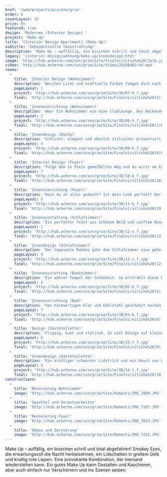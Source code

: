 ```yaml
---
href: '/web/projects/private/grim' 
order: 6
coverLayout: 18
price: 85
featured: true
design: 'Modernes (Interior Design) '
project: 'Make Up'
title: '[Interior Design Apartment] (Make Up)'
subtitle: 'Geheimnisvolle (Ausstrahlung)'
description: 'Make Up – auffällig, ein bisschen schrill und total abgefahren! Smokey Eyes, die erwartungsvoll die Nacht herbeisehnen, ein Lidschatten in grellem Gelb und knallig rote Lippen.'
legacy: '/interior-design/wohnung/make-up/innendesign.html'
image: 'http://hub.acherno.com/svn/grim/Site/Finalni/vitisha%20(3a)b.jpg'
video: 'http://hub.acherno.com/svn/grim/Site/Video/20150402-hd.mp4'
rooms:
  -
    title: 'Interior Design (Wohnzimmer)'
    description: 'Weiches Licht und kraftvolle Farben fangen dich nach einem harten Arbeitstag behutsam auf, du spürst wie die Anspannung weicht und frische Energie zurückkommt. Die Nacht ist noch jung!'
    pageLayout: 1
    project: 'http://hub.acherno.com/svn/grim/Site/3D/07-h_f.jpg'
    final: 'http://hub.acherno.com/svn/grim/Site/Finalni/vitisha%20(2).jpg'
  -
    title: 'Inneneinrichtung (Wohnzimmer)'
    description: 'Wow! Ein Wohnzimmer wie eine Clublounge. Das Deckendesign hypnotisiert mit seiner geschwungenen Form und fesselt den Blick.  Die Sitzlandschaft in trendigem  funky yellow und mystische Grautöne als Basis kreieren den perfekten Look. Hochwertige  Möbel und Accessoires in strahlendem Hochglanz Weiß  veredeln das Ambiente.'
    pageLayout: 2
    project: 'http://hub.acherno.com/svn/grim/Site/3D/06-h_f.jpg'
    final: 'http://hub.acherno.com/svn/grim/Site/Finalni/vitisha%20(1)bbcc.jpg'
  -
    title: 'Innendesign (Küche)'
    description: 'Schlicht, elegant und absolut stilsicher präsentiert sich dieses Schmuckstück. Eine Küche, dessen Design  eines Fashion Laufstegs würdig ist.'
    pageLayout: 4
    project: 'http://hub.acherno.com/svn/grim/Site/3D/09-h_f.jpg'
    final: 'http://hub.acherno.com/svn/grim/Site/Finalni/vitisha%20(4)b.jpg'
  -
    title: 'Interior Design (Foyer)'
    description: 'Folge dem in Stein gemeißelten Weg und du wirst am Ende deines Weges von einer eindrucksvollen Spiegelwand  erwartet. '
    pageLayout: 7
    project: 'http://hub.acherno.com/svn/grim/Site/3D/10-k_f.jpg'
    final: 'http://hub.acherno.com/svn/grim/Site/Finalni/vitisha%20(18).jpg'
  -
    title: 'Inneneinrichtung (Foyer)'
    description: 'Hast du an alles gedacht? Ist dein Look perfekt? Der Spiegel der Wahrheit sagt es dir, ohne dass du fragen musst!'
    pageLayout: 8
    project: 'http://hub.acherno.com/svn/grim/Site/3D/11-k_f.jpg'
    final: 'http://hub.acherno.com/svn/grim/Site/Finalni/vitisha%20(19).jpg'
  -
    title: 'Innenausstattung (Schlafzimmer)'
    description: 'Ein perfekter Teint aus schönem Weiß und sanftem Rosé lässt das himmlische Bett mit den zierlichen Blumen nochmal so verträumt erscheinen.'
    pageLayout: 2
    project: 'http://hub.acherno.com/svn/grim/Site/3D/12-s_f.jpg'
    final: 'http://hub.acherno.com/svn/grim/Site/Finalni/vitisha%20(13)b.jpg'
  -
    title: 'Innendesign (Schlafzimmer)'
    description: 'Der imposante Rahmen gibt dem Schlafzimmer eine geheimnisvolle Stimmung und die indirekte Beleuchtung der Decke setzt den Raum in ein wunderschönes Licht.'
    pageLayout: 9
    project: 'http://hub.acherno.com/svn/grim/Site/3D/13-s_f.jpg'
    final: 'http://hub.acherno.com/svn/grim/Site/Finalni/vitisha%20(12)b.jpg'
  -
    title: 'Innenausstattung (Badezimmer)'
    description: 'Ein wahrer Tempel der Schönheit. So erstrahlt diese Badezimmer in Marmor und Glas und besticht durch seine sinnliche Raffinesse.'
    pageLayout: 8
    project: 'http://hub.acherno.com/svn/grim/Site/3D/02-b_f.jpg'
    final: 'http://hub.acherno.com/svn/grim/Site/Finalni/vitisha%20(5).jpg'
  -
    title: 'Inneneinrichtung (Bad)'
    description: 'Von hochwertigem Glas und Edelstahl geschützt machen die aufwendigen Mosaike diese Luxusdusche zu einer Referenz in Sachen Ästhetik und Funktionalität.'
    pageLayout: 7
    project: 'http://hub.acherno.com/svn/grim/Site/3D/03-b_f.jpg'
    final: 'http://hub.acherno.com/svn/grim/Site/Finalni/vitisha%20(8).jpg'
  -
    title: 'Design (Gästetoilette)'
    description: 'Flippig, bunt und stylisch. So viel Design auf kleinem Raum. Hier als gelungene Kombination von trendigen Mustern in black&white und Ethno Stripes.'
    pageLayout: 8
    project: 'http://hub.acherno.com/svn/grim/Site/3D/15-t_f.jpg'
    final: 'http://hub.acherno.com/svn/grim/Site/Finalni/vitisha%20(9).jpg'
  -
    title: 'Innendesign (Gästetoilette)'
    description: 'Ein kräftiger schwarzer Lidstrich und ein Hauch von Weiß schimmerndem Puder setzen den gelben Lidschatten effektvoll ein.'
    pageLayout: 9
    project: 'http://hub.acherno.com/svn/grim/Site/3D/14-t_f.jpg'
    final: 'http://hub.acherno.com/svn/grim/Site/Finalni/vitisha%20(10).jpg'
constructions:
  - 
    title: 'Renovierung Wohnzimmer'
    image: 'http://hub.acherno.com/svn/grim/Site/Remonti/IMG_7009.JPG'
  - 
    title: 'Spachtel und Verputzarbeiten'
    image: 'http://hub.acherno.com/svn/grim/Site/Remonti/IMG_7107.JPG'
  - 
    title: 'Renovierung Foyer'
    image: 'http://hub.acherno.com/svn/grim/Site/Remonti/IMG_7015.JPG'
  - 
    title: 'Abbau und Zerstörung'
    image: 'http://hub.acherno.com/svn/grim/Site/Remonti/IMG_7215.JPG'
---
```

Make Up – auffällig, ein bisschen schrill und total abgefahren! Smokey Eyes, die erwartungsvoll die Nacht herbeisehnen, ein Lidschatten in grellem Gelb und knallig rote Lippen. Eine provokante Kombination, der niemand wiederstehen kann. Ein gutes  Make Up kann Gestalten und Kaschieren, aber auch einfach nur Verschönern und ins Szenen setzen.
